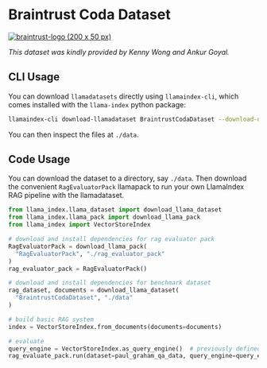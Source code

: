 # Braintrust Coda Dataset

[![braintrust-logo (200 x 50 px)](https://github.com/nerdai/llama-hub/assets/92402603/1fcc1b64-1a55-4644-9a8c-3cf492cf6aa1)](https://www.braintrustdata.com/)

_This dataset was kindly provided by Kenny Wong and Ankur Goyal._


## CLI Usage

You can download `llamadatasets` directly using `llamaindex-cli`, which comes installed with the `llama-index` python package:

```bash
llamaindex-cli download-llamadataset BraintrustCodaDataset --download-dir ./data
```

You can then inspect the files at `./data`.

## Code Usage

You can download the dataset to a directory, say `./data`. Then download the
convenient `RagEvaluatorPack` llamapack to run your own LlamaIndex RAG pipeline
with the llamadataset.

```python
from llama_index.llama_dataset import download_llama_dataset
from llama_index.llama_pack import download_llama_pack
from llama_index import VectorStoreIndex

# download and install dependencies for rag evaluator pack
RagEvaluatorPack = download_llama_pack(
  "RagEvaluatorPack", "./rag_evaluator_pack"
)
rag_evaluator_pack = RagEvaluatorPack()

# download and install dependencies for benchmark dataset
rag_dataset, documents = download_llama_dataset(
  "BraintrustCodaDataset", "./data"
)

# build basic RAG system
index = VectorStoreIndex.from_documents(documents=documents)

# evaluate
query_engine = VectorStoreIndex.as_query_engine()  # previously defined, not shown here
rag_evaluate_pack.run(dataset=paul_graham_qa_data, query_engine=query_engine)
```
